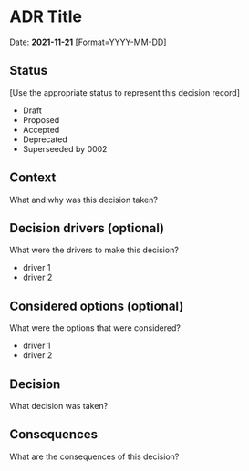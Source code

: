 # ADR Title

Date: **2021-11-21** [Format=YYYY-MM-DD]

## Status
[Use the appropriate status to represent this decision record]
- Draft
- Proposed
- Accepted 
- Deprecated 
- Superseeded by 0002

## Context

What and why was this decision taken?

## Decision drivers (optional)

What were the drivers to make this decision?
* driver 1
* driver 2

## Considered options (optional)

What were the options that were considered?

* driver 1
* driver 2

## Decision

What decision was taken?

## Consequences

What are the consequences of this decision?
 